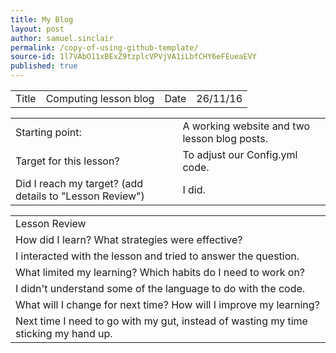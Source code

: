 ```yaml
---
title: My Blog
layout: post
author: samuel.sinclair
permalink: /copy-of-using-github-template/
source-id: 1l7VAbO11xBExZ9tzplcVPVjVA1iLbfCHY6eFEueaEVY
published: true
---
```

<table>
  <tr>
    <td>Title</td>
    <td>Computing lesson blog</td>
    <td>Date</td>
    <td>26/11/16</td>
  </tr>
</table>


<table>
  <tr>
    <td>Starting point:</td>
    <td>A working website and two lesson blog posts.</td>
  </tr>
  <tr>
    <td>Target for this lesson?</td>
    <td>To adjust our Config.yml code.</td>
  </tr>
  <tr>
    <td>Did I reach my target? 
(add details to "Lesson Review")</td>
    <td>I did.</td>
  </tr>
</table>


<table>
  <tr>
    <td>Lesson Review</td>
  </tr>
  <tr>
    <td>How did I learn? What strategies were effective? </td>
  </tr>
  <tr>
    <td>I interacted with the lesson and tried to answer the question.
</td>
  </tr>
  <tr>
    <td>What limited my learning? Which habits do I need to work on? </td>
  </tr>
  <tr>
    <td>I didn't understand some of the language to do with the code.</td>
  </tr>
  <tr>
    <td>What will I change for next time? How will I improve my learning?</td>
  </tr>
  <tr>
    <td>Next time I need to go with my gut, instead of wasting my time sticking my hand up.</td>
  </tr>
</table>


